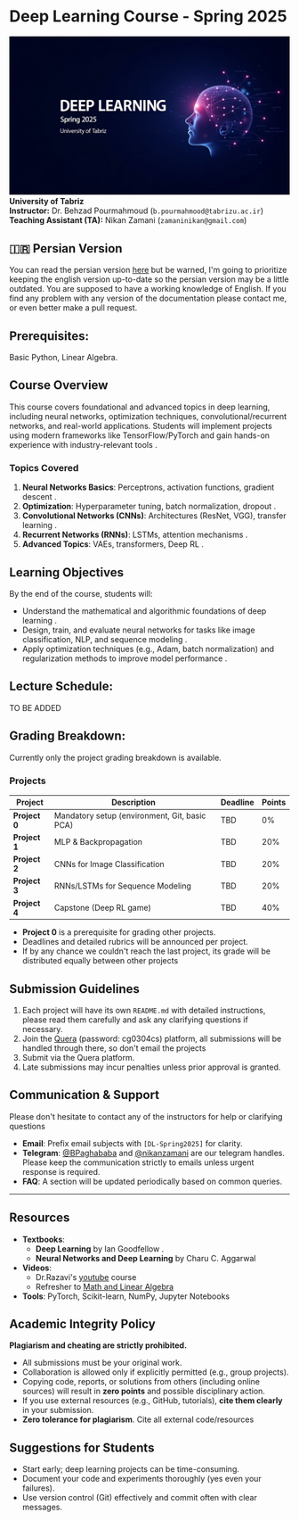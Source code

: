 
# Deep Learning Course - Spring 2025  
![banner](statics/Banner.jpg)
**University of Tabriz**  
**Instructor:** Dr. Behzad Pourmahmoud (`b.pourmahmood@tabrizu.ac.ir`)  
**Teaching Assistant (TA):** Nikan Zamani (`zamaninikan@gmail.com`)  

## **🇮🇷 Persian Version**
You can read the persian version [here](https://github.com/nikanzamani/Deep-Learning-Spring-2025/blob/main/README.fa.md) but be warned, I'm going to prioritize keeping the english version up-to-date so the persian version may be a little outdated. You are supposed to have a working knowledge of English. If you find any problem with any version of the documentation please contact me, or even better make a pull request. 

## **Prerequisites**:  
Basic Python, Linear Algebra. 

## **Course Overview**  
This course covers foundational and advanced topics in deep learning, including neural networks, optimization techniques, convolutional/recurrent networks, and real-world applications. Students will implement projects using modern frameworks like TensorFlow/PyTorch and gain hands-on experience with industry-relevant tools .  
### **Topics Covered**  
1. **Neural Networks Basics**: Perceptrons, activation functions, gradient descent .  
2. **Optimization**: Hyperparameter tuning, batch normalization, dropout .  
3. **Convolutional Networks (CNNs)**: Architectures (ResNet, VGG), transfer learning .  
4. **Recurrent Networks (RNNs)**: LSTMs, attention mechanisms .  
5. **Advanced Topics**: VAEs, transformers, Deep RL .  


## **Learning Objectives**  
By the end of the course, students will:  
- Understand the mathematical and algorithmic foundations of deep learning .  
- Design, train, and evaluate neural networks for tasks like image classification, NLP, and sequence modeling .  
- Apply optimization techniques (e.g., Adam, batch normalization) and regularization methods to improve model performance .  


## **Lecture Schedule**:  
TO BE ADDED


## **Grading Breakdown**:
Currently only the project grading breakdown is available.

### **Projects**  
| Project | Description | Deadline | Points |  
|---------|------------|----------|--------|  
| **Project 0** | Mandatory setup (environment, Git, basic PCA) | TBD | 0% |  
| **Project 1** | MLP & Backpropagation | TBD | 20% |  
| **Project 2** | CNNs for Image Classification | TBD | 20% |  
| **Project 3** | RNNs/LSTMs for Sequence Modeling | TBD | 20% |  
| **Project 4** | Capstone (Deep  RL game) | TBD | 40% |  

- **Project 0** is a prerequisite for grading other projects.  
- Deadlines and detailed rubrics will be announced per project.  
- If by any chance we couldn't reach the last project, its grade will be distributed equally between other projects  

## **Submission Guidelines**  
1. Each project will have its own `README.md` with detailed instructions, please read them carefully and ask any clarifying questions if necessary. 
2. Join the [Quera](https://quera.org/course/add_to_course/course/21935/) (password: cg0304cs) platform, all submissions will be handled through there, so don't email  the projects 
3. Submit via the Quera platform.  
4. Late submissions may incur penalties unless prior approval is granted.  




## **Communication & Support** 
Please don't hesitate to contact any of the instructors for help or clarifying questions
- **Email**: Prefix email subjects with `[DL-Spring2025]` for clarity. 
- **Telegram**: [@BPaghababa](https://t.me/BPaghababa) and [@nikanzamani](https://t.me/nikanzamani) are our telegram handles. Please keep the communication strictly to emails unless urgent response is required.  
- **FAQ**: A section will be updated periodically based on common queries.  
---

## **Resources**  
- **Textbooks**:  
  - **Deep Learning** by Ian Goodfellow .
  - **Neural Networks and Deep Learning** by Charu C. Aggarwal
- **Videos**:
  - Dr.Razavi's [youtube](https://www.youtube.com/@DrNaserRazavi) course
  - Refresher to [Math and Linear Algebra](https://www.youtube.com/watch?v=k0zKoTvngUY)
- **Tools**: PyTorch, Scikit-learn, NumPy, Jupyter Notebooks  


## **Academic Integrity Policy**  
**Plagiarism and cheating are strictly prohibited.**  
- All submissions must be your original work.  
- Collaboration is allowed only if explicitly permitted (e.g., group projects).  
- Copying code, reports, or solutions from others (including online sources) will result in **zero points** and possible disciplinary action.  
- If you use external resources (e.g., GitHub, tutorials), **cite them clearly** in your submission.
- **Zero tolerance for plagiarism**. Cite all external code/resources


## Suggestions for Students  
- Start early; deep learning projects can be time-consuming.  
- Document your code and experiments thoroughly (yes even your failures).  
- Use version control (Git) effectively and commit often with clear messages.  

































